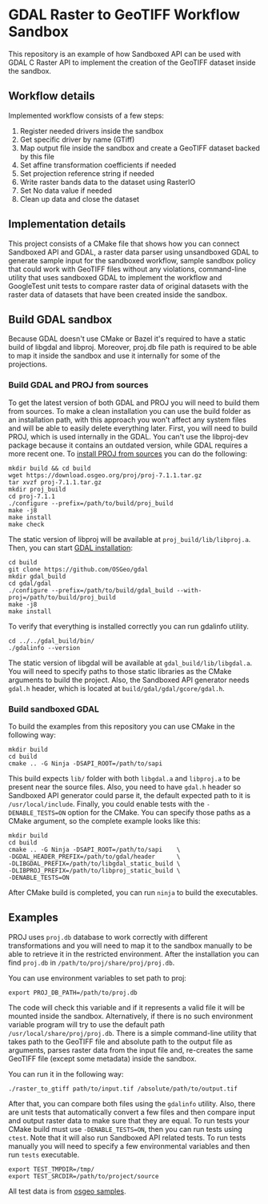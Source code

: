 # GDAL Raster to GeoTIFF Workflow Sandbox
This repository is an example of how Sandboxed API can be used with GDAL C Raster API to implement the creation of the GeoTIFF dataset inside the sandbox.

## Workflow details
Implemented workflow consists of a few steps:
1. Register needed drivers inside the sandbox
2. Get specific driver by name (GTiff)
3. Map output file inside the sandbox and create a GeoTIFF dataset backed by this file
4. Set affine transformation coefficients if needed
5. Set projection reference string if needed
6. Write raster bands data to the dataset using RasterIO
  1. Set No data value if needed
7. Clean up data and close the dataset

## Implementation details
This project consists of a CMake file that shows how you can connect Sandboxed API and GDAL, a raster data parser using unsandboxed GDAL to generate sample input for the sandboxed workflow, sample sandbox policy that could work with GeoTIFF files without any violations, command-line utility that uses sandboxed GDAL to implement the workflow and GoogleTest unit tests to compare raster data of original datasets with the raster data of datasets that have been created inside the sandbox.

## Build GDAL sandbox
Because GDAL doesn't use CMake or Bazel it's required to have a static build of libgdal and libproj. Moreover, proj.db file path is required to be able to map it inside the sandbox and use it internally for some of the projections.

### Build GDAL and PROJ from sources
To get the latest version of both GDAL and PROJ you will need to build them from sources. To make a clean installation you can use the build folder as an installation path, with this approach you won't affect any system files and will be able to easily delete everything later.
First, you will need to build PROJ, which is used internally in the GDAL. You can't use the libproj-dev package because it contains an outdated version, while GDAL requires a more recent one.
To [install PROJ from sources](https://proj.org/install.html#compilation-and-installation-from-source-code) you can do the following:
```
mkdir build && cd build
wget https://download.osgeo.org/proj/proj-7.1.1.tar.gz
tar xvzf proj-7.1.1.tar.gz
mkdir proj_build
cd proj-7.1.1
./configure --prefix=/path/to/build/proj_build
make -j8
make install
make check
```
The static version of libproj will be available at `proj_build/lib/libproj.a`.
Then, you can start [GDAL installation](https://trac.osgeo.org/gdal/wiki/BuildingOnUnix):
```
cd build
git clone https://github.com/OSGeo/gdal
mkdir gdal_build
cd gdal/gdal
./configure --prefix=/path/to/build/gdal_build --with-proj=/path/to/build/proj_build
make -j8
make install
```
To verify that everything is installed correctly you can run gdalinfo utility.
```
cd ../../gdal_build/bin/
./gdalinfo --version
```
The static version of libgdal will be available at `gdal_build/lib/libgdal.a`.
You will need to specify paths to those static libraries as the CMake arguments to build the project. Also, the Sandboxed API generator needs `gdal.h` header, which is located at `build/gdal/gdal/gcore/gdal.h`.

### Build sandboxed GDAL
To build the examples from this repository you can use CMake in the following way:
```
mkdir build
cd build
cmake .. -G Ninja -DSAPI_ROOT=/path/to/sapi
```
This build expects `lib/` folder with both `libgdal.a` and `libproj.a` to be present near the source files.
Also, you need to have `gdal.h` header so Sandboxed API generator could parse it, the default expected path to it is `/usr/local/include`.
Finally, you could enable tests with the `-DENABLE_TESTS=ON` option for the CMake.
You can specify those paths as a CMake argument, so the complete example looks like this:
```
mkdir build
cd build
cmake .. -G Ninja -DSAPI_ROOT=/path/to/sapi    \
-DGDAL_HEADER_PREFIX=/path/to/gdal/header      \
-DLIBGDAL_PREFIX=/path/to/libgdal_static_build \
-DLIBPROJ_PREFIX=/path/to/libproj_static_build \
-DENABLE_TESTS=ON
```
After CMake build is completed, you can run `ninja` to build the executables.

## Examples
PROJ uses `proj.db` database to work correctly with different transformations and you will need to map it to the sandbox manually to be able to retrieve it in the restricted environment. After the installation you can find `proj.db` in `/path/to/proj/share/proj/proj.db`.

You can use environment variables to set path to proj:
```
export PROJ_DB_PATH=/path/to/proj.db
```
The code will check this variable and if it represents a valid file it will be mounted inside the sandbox.
Alternatively, if there is no such environment variable program will try to use the default path `/usr/local/share/proj/proj.db`.
There is a simple command-line utility that takes path to the GeoTIFF file and absolute path to the output file as arguments, parses raster data from the input file and, re-creates the same GeoTIFF file (except some metadata) inside the sandbox.

You can run it in the following way:
```
./raster_to_gtiff path/to/input.tif /absolute/path/to/output.tif
```
After that, you can compare both files using the `gdalinfo` utility.
Also, there are unit tests that automatically convert a few files and then compare input and output raster data to make sure that they are equal.
To run tests your CMake build must use `-DENABLE_TESTS=ON`, then you can run tests using `ctest`.
Note that it will also run Sandboxed API related tests. To run tests manually you will need to specify a few environmental variables and then run `tests` executable.
```
export TEST_TMPDIR=/tmp/
export TEST_SRCDIR=/path/to/project/source
```

All test data is from [osgeo samples](http://download.osgeo.org/geotiff/samples/).
